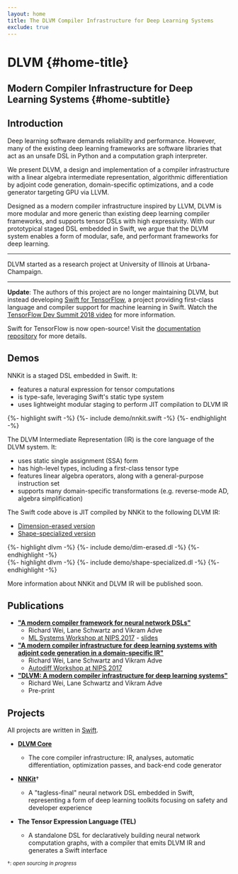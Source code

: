 ```yaml
---
layout: home
title: The DLVM Compiler Infrastructure for Deep Learning Systems
exclude: true
---
```


# DLVM {#home-title}

## Modern Compiler Infrastructure for Deep Learning Systems {#home-subtitle}

## Introduction

Deep learning software demands reliability and performance.
However, many of the existing deep learning frameworks are software libraries
that act as an unsafe DSL in Python and a computation graph interpreter.

We present DLVM, a design and implementation of a compiler infrastructure
with a linear algebra intermediate representation, algorithmic differentiation
by adjoint code generation, domain-specific optimizations, and a code generator
targeting GPU via LLVM.

Designed as a modern compiler infrastructure inspired by LLVM, DLVM is more modular
and more generic than existing deep learning compiler frameworks, and supports
tensor DSLs with high expressivity. With our prototypical staged DSL embedded in Swift,
we argue that the DLVM system enables a form of modular, safe, and performant frameworks
for deep learning.

---

DLVM started as a research project at University of Illinois at Urbana-Champaign.

---

**Update**: The authors of this project are no longer maintaining DLVM, but instead developing
[Swift for TensorFlow](https://www.tensorflow.org/community/swift), a project
providing first-class language and compiler support for machine learning in Swift.
Watch the [TensorFlow Dev Summit 2018 video](https://www.youtube.com/watch?v=Yze693W4MaU) for more information.

Swift for TensorFlow is now open-source! Visit the [documentation repository](https://github.com/tensorflow/swift)
for more details.

## Demos

NNKit is a staged DSL embedded in Swift. It:
 - features a natural expression for tensor computations
 - is type-safe, leveraging Swift's static type system
 - uses lightweight modular staging to perform JIT compilation to DLVM IR

{%- highlight swift -%}
{%- include demo/nnkit.swift -%}
{%- endhighlight -%}

The DLVM Intermediate Representation (IR) is the core language of the DLVM system. It:
 - uses static single assignment (SSA) form
 - has high-level types, including a first-class tensor type
 - features linear algebra operators, along with a general-purpose instruction set
 - supports many domain-specific transformations (e.g. reverse-mode AD, algebra simplification)

The Swift code above is JIT compiled by NNKit to the following DLVM IR:

<ul class="nav nav-tabs" id="dlvm-ir-demo" role="tablist">
  <li class="nav-item">
    <a class="nav-link active" id="dim-erased-tab" data-toggle="tab" href="#dim-erased" role="tab" aria-controls="dim-erased" aria-selected="true">
      Dimension-erased version
    </a>
  </li>
  <li class="nav-item">
    <a class="nav-link" id="shape-specialized-tab" data-toggle="tab" href="#shape-specialized" role="tab" aria-controls="shape-specialized" aria-selected="false">
      Shape-specialized version
    </a>
  </li>
</ul>
<div class="tab-content" id="dlvm-ir-demo-content">
  <div class="tab-pane fade show active" id="dim-erased" role="tabpanel" aria-labelledby="dim-erased-tab">
    {%- highlight dlvm -%}
    {%- include demo/dim-erased.dl -%}
    {%- endhighlight -%}
  </div>
  <div class="tab-pane fade" id="shape-specialized" role="tabpanel" aria-labelledby="shape-specialized-tab">
    {%- highlight dlvm -%}
    {%- include demo/shape-specialized.dl -%}
    {%- endhighlight -%}
  </div>
</div>

More information about NNKit and DLVM IR will be published soon.

## Publications

- [**"A modern compiler framework for neural network DSLs"**](http://learningsys.org/nips17/assets/papers/paper_23.pdf)
  - Richard Wei, Lane Schwartz and Vikram Adve
  - [ML Systems Workshop at NIPS 2017](http://learningsys.org/nips17/) - [slides](http://learningsys.org/nips17/assets/slides/dlvm-nips17.pdf)
- [**"A modern compiler infrastructure for deep learning systems with adjoint code generation in a domain-specific IR"**](https://openreview.net/forum?id=SJo1PLzCW)
  - Richard Wei, Lane Schwartz and Vikram Adve
  - [Autodiff Workshop at NIPS 2017](https://autodiff-workshop.github.io/)
- [**"DLVM: A modern compiler infrastructure for deep learning systems"**](https://arxiv.org/abs/1711.03016)
  - Richard Wei, Lane Schwartz and Vikram Adve
  - Pre-print

## Projects

All projects are written in [Swift](https://swift.org/about).

- [**DLVM Core**](https://github.com/dlvm-team/dlvm-core)
  - The core compiler infrastructure: IR, analyses, automatic differentiation,
    optimization passes, and back-end code generator

- [**NNKit**](https://github.com/dlvm-team/NNKit)†
  - A "tagless-final" neural network DSL embedded in Swift, representing a form
    of deep learning toolkits focusing on safety and developer experience

- **The Tensor Expression Language (TEL)**
  - A standalone DSL for declaratively building neural network computation
    graphs, with a compiler that emits DLVM IR and generates a Swift interface

<sup>†: *open sourcing in progress*</sup>
